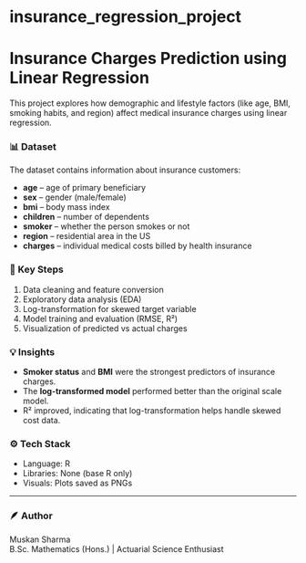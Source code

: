 # insurance_regression_project
# Insurance Charges Prediction using Linear Regression

This project explores how demographic and lifestyle factors (like age, BMI, smoking habits, and region)
affect medical insurance charges using linear regression.

### 📊 Dataset
The dataset contains information about insurance customers:
- **age** – age of primary beneficiary  
- **sex** – gender (male/female)  
- **bmi** – body mass index  
- **children** – number of dependents  
- **smoker** – whether the person smokes or not  
- **region** – residential area in the US  
- **charges** – individual medical costs billed by health insurance  

### 🧠 Key Steps
1. Data cleaning and feature conversion  
2. Exploratory data analysis (EDA)  
3. Log-transformation for skewed target variable  
4. Model training and evaluation (RMSE, R²)  
5. Visualization of predicted vs actual charges  

### 💡 Insights
- **Smoker status** and **BMI** were the strongest predictors of insurance charges.  
- The **log-transformed model** performed better than the original scale model.  
- R² improved, indicating that log-transformation helps handle skewed cost data.  

### ⚙️ Tech Stack
- Language: R  
- Libraries: None (base R only)  
- Visuals: Plots saved as PNGs  

---

### 🪶 Author
Muskan Sharma  
B.Sc. Mathematics (Hons.) | Actuarial Science Enthusiast  
